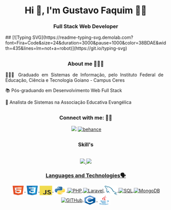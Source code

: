 <link rel="stylesheet" href="https://cdn.jsdelivr.net/gh/devicons/devicon@v2.15.1/devicon.min.css">

<h1 align="center">Hi 👋, I'm Gustavo Faquim 🏳️‍🌈</h1>
<h3 align="center">Full Stack Web Developer</h3>
## [![Typing SVG](https://readme-typing-svg.demolab.com?font=Fira+Code&size=24&duration=3000&pause=1000&color=38BDAE&width=435&lines=Im+not+a+robot)](https://git.io/typing-svg) 


<!--
**gustavofaquim/gustavofaquim** is a ✨ _special_ ✨ repository because its `README.md` (this file) appears on your GitHub profile.

Here are some ideas to get you started:

- 🔭 I’m currently working on ...
- 🌱 I’m currently learning ...
- 👯 I’m looking to collaborate on ...
- 🤔 I’m looking for help with ...
- 💬 Ask me about ...
- 📫 How to reach me: ...
- 😄 Pronouns: ...
- ⚡ Fun fact: ...
-->


##
<div align="center">
    <h3>About me 🙋🏻‍♂️</h3>
    <p align="justify">👨🏻‍🎓 Graduado em Sistemas de Informação, pelo Instituto Federal de Educação, Ciência e Tecnologia Goiano - Campus Ceres</p>
    <p align="justify">📚 Pós-graduando em Desenvolvimento Web Full Stack</p>
    <p align="justify">💼 Analista de Sistemas na Associação Educativa Evangélica</p>
</div> 
 

##

<div align="center">
 <h3> Connect with me: 🤳🏻 </h3>
    <a target="_blank" href="https://www.linkedin.com/in/gustavofaquim/"><img src="https://img.shields.io/badge/LinkedIn-0077B5?style=for-the-badge&logo=linkedin&logoColor=white" alt=""></a>
    <a target="_blank" href="mailto:gustavofaquim408@gmail.com"><img src="https://img.shields.io/badge/Gmail-D14836?style=for-the-badge&logo=gmail&logoColor=white"></a>
    <a target="_blank" href="https://www.behance.net/gustavofaquim"><img src="https://img.shields.io/badge/-Behance-blue?style=for-the-badge&logo=behance&logoColor=white" alt="behance"></a>
</div> 



##

<div align="center">
    <h3> Skill's </h3>
     <div align="center">
       <a href="https://github.com/gustavofaquim"> <br>
        <img height="160em" src="https://github-readme-stats.vercel.app/api?username=gustavofaquim&show_icons=true&theme=gotham&include_all_commits=true&count_private=true"/>
        <img height="160em" src="https://github-readme-stats.vercel.app/api/top-langs/?username=gustavofaquim&layout=compact&langs_count=7&theme=gotham"/>
</div> 

<div align="center">
      <h3>Languages and Technologies🗣️</h3>
      <div style="display: inline_block">
       <img align="center" alt="HTML" height="30" width="40" src="https://raw.githubusercontent.com/devicons/devicon/master/icons/html5/html5-original.svg">
       <img align="center" alt="CSS" height="30" width="40" src="https://raw.githubusercontent.com/devicons/devicon/master/icons/css3/css3-original.svg">
       <img align="center" alt="Javascript" height="30" width="40" src="https://raw.githubusercontent.com/devicons/devicon/master/icons/javascript/javascript-original.svg">
       <img align="center" alt="Python" height="30" width="40" src="https://raw.githubusercontent.com/devicons/devicon/master/icons/python/python-original.svg">
       <img align="center" alt="PHP" height="40" width="40" src="https://cdn.jsdelivr.net/gh/devicons/devicon/icons/php/php-original.svg">
       <img align="center" alt="Laravel" height="40" width="40" src="https://cdn.jsdelivr.net/gh/devicons/devicon/icons/laravel/laravel-plain-wordmark.svg" />
       <img align="center" alt="MySQL" height="30" width="40" src="https://raw.githubusercontent.com/devicons/devicon/master/icons/mysql/mysql-original.svg">
       <img align="center" alt="SQL" height="50" width="60"  src="https://cdn.jsdelivr.net/gh/devicons/devicon/icons/microsoftsqlserver/microsoftsqlserver-plain-wordmark.svg" />
       <img align="center" alt="MongoDB" height="50" width="50" src="https://cdn.jsdelivr.net/gh/devicons/devicon/icons/mongodb/mongodb-plain-wordmark.svg" />
       <img align="center" alt="GITHub" height="40" width="40" src="https://cdn.jsdelivr.net/gh/devicons/devicon/icons/github/github-original-wordmark.svg">   
       <img align="center" alt="C" height="30" width="40" src="https://raw.githubusercontent.com/devicons/devicon/master/icons/c/c-original.svg">
       <img align="center" alt="Java" height="30" width="40" src="https://raw.githubusercontent.com/devicons/devicon/master/icons/java/java-original.svg">
</div>


